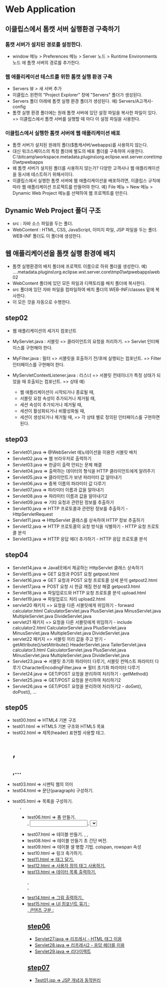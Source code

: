 # Web Application
## 이클립스에서 톰캣 서버 실행환경 구축하기
### 톰캣 서버가 설치된 경로를 설정한다.
- window 메뉴 > Preferences 메뉴 > Server 노드 > Runtime Environments 노드 에
  톰캣 서버의 경로를 추가한다.

### 웹 애플리케이션 테스트를 위한 톰캣 실행 환경 구축
- Servers 뷰 > 새 서버 추가
- 이클립스 왼편의 "Project Explorer" 창에 "Servers" 폴더가 생성된다.
- Servers 폴더 아래에 톰캣 실행 환경 폴더가 생성된다.
  예) Servers/A고객사-config
- 톰캣 실행 환경 폴더에는 원래 톰캣 서버에 있던 설정 파일을 복사한 파일이 있다.
  => 이클립스에서 톰캣 서버를 실행할 때 마다 이 설정 파일을 사용한다.

### 이클립스에서 실행한 톰캣 서버에 웹 애플리케이션 배포
- 톰캣 서버가 설치된 원래의 폴더($톰캐서버/webapps)를 사용하지 않는다.
- 대신 워크스페이스의 특정 폴더에 별도의 배포 폴더를 구축하여 사용한다.
  C:\bitcamp\workspace\.metadata\.plugins\org.eclipse.wst.server.core\tmp0\wtpwebapps
- 왜 톰캣 서버가 설치된 폴더를 사용하지 않는가?
  다양한 고객사나 웹 애플리케이션을 동시에 테스트하기 위해서이다.
- 이클립스에서 실행한 톰캣 서버에 웹 애플리케이션을 배포하려면,
  이클립스 규칙에 따라 웹 애플리케이션 프로젝트를 만들어야 한다.
  예) File 메뉴 > New 메뉴 > Dynamic Web Project 메뉴를 선택하여 웹 프로젝트를 만든다.
  
## Dynamic Web Project 폴더 구조
- src : 자바 소스 파일을 두는 폴더.
- WebContent : HTML, CSS, JavaScript, 이미지 파일, JSP 파일을 두는 폴더.
               WEB-INF 폴더도 이 폴더에 생성한다. 

## 웹 애플리케이션을 톰캣 실행 환경에 배치
- 톰캣 실행환경의 배치 폴더에 프로젝트 이름으로 하위 폴더를 생성한다.
  예) ...\.metadata\.plugins\org.eclipse.wst.server.core\tmp0\wtpwebapps\web02
- WebContent 폴더에 있던 모든 파일과 디렉토리를 배치 폴더에 복사한다.
- src 폴더에 있던 자바 파일을 컴파일하여 배치 폴더의 WEB-INF/classes 밑에 복사한다.
- 이 모든 것을 자동으로 수행한다.

## step02
- 웹 애플리케이션의 세가지 컴포넌트
- MyServlet.java : 서블릿 
  => 클라이언트의 요청을 처리하기.
  => Servlet 인터페이스를 구현해야 한다.
  
- MyFilter.java : 필터
  => 서블릿을 호출하기 전/후에 실행되는 컴포넌트.
  => Filter 인터페이스를 구현해야 한다.   

- MyServletContextListener.java : 리스너
  => 서블릿 컨테이너가 특정 상태가 되었을 때 호출되는 컴포넌트.
  => 상태 예)
     - 웹 애플리케이션이 시작되거나 종료될 때,
     - 서블릿 요청 속성이 추가되거나 제거될 때,
     - 세션 속성이 추가되거나 제거될 때,
     - 세션이 활성화되거나 비활성화될 때,
     - 세션이 생성되거나 제거될 때,
  => 각 상태 별로 정의된 인터페이스를 구현하면 된다.       

## step03
- Servlet01.java => @WebServlet 애노테이션을 이용한 서블릿 배치
- Servlet02.java => 웹 브라우저로 출력하기
- Servlet03.java => 한글이 출력 안되는 문제 해결 
- Servlet04.java => 출력하는 데이터의 형식을 HTTP 클라이언트에게 알려주기
- Servlet05.java => 클라이언트가 보낸 파라미터 값 알아내기
- Servlet06.java => 중복 이름의 파라미터 값 다루기
- Servlet07.java => 파라미터 이름과 값을 알아내기
- Servlet08.java => 파라미터 이름과 값을 알아내기2
- Servlet09.java => 기타 요청과 관련된 정보를 추출하기
- Servlet10.java => HTTP 프로토콜과 관련된 정보를 추출하기 - HttpServletRequest
- Servlet11.java => HttpServlet 클래스를 상속하여 HTTP 정보 추출하기
- Servlet12.java => HTTP 프로토콜의 요청 방식을 식별하기 - HTTP 요청 프로토콜 분석
- Servlet13.java => HTTP 응답 헤더 추가하기 - HTTP 응답 프로토콜 분석

## step04
- Servlet14.java => JavaEE에서 제공하는 HttpServlet 클래스 상속하기
- Servlet15.java => GET 요청과 POST 요청
  getpost.html
- Servlet16.java => GET 요청과 POST 요청 프로토콜 상세 분석
  getpost2.html
- Servlet17.java => POST 요청 시 한글 깨짐 현상 해결
  getpost3.html
- Servlet18.java => 파일업로드와 HTTP 요청 프로토콜 분석
  upload.html
- Servlet19.java => 파일업로드 처리
  upload2.html
- servlet20 패키지 => 요청을 다른 서블릿에게 위임하기 - forward
  calculator.html 
  CalculatorServlet.java
  PlusServlet.java
  MinusServlet.java
  MultipleServlet.java
  DivideServlet.java
- servlet21 패키지 => 요청을 다른 서블릿에게 위임하기 - include
  calculator2.html 
  CalculatorServlet.java
  PlusServlet.java
  MinusServlet.java
  MultipleServlet.java
  DivideServlet.java
- servlet22 패키지 => 서블릿 끼리 값을 주고 받기 - getAttribute()/setAttribute()
  HeaderServlet.java
  TailerServlet.java
  calculator3.html 
  CalculatorServlet.java
  PlusServlet.java
  MinusServlet.java
  MultipleServlet.java
  DivideServlet.java
- Servlet23.java => 서블릿 초기화 파라미터 다루기, 서블릿 컨텍스트 파라미터 다루기
  CharacterEncodingFilter.java => 필터 초기화 파라미터 다루기
- Servlet24.java => GET/POST 요청을 분리하여 처리하기 - getMethod()
- Servlet25.java => GET/POST 요청을 분리하여 처리하기2
- Servlet26.java => GET/POST 요청을 분리하여 처리하기2 - doGet(), doPost(), ...
 
## step05
- test00.html => HTML4 기본 구조
- test01.html => HTML5 기본 구조와 HTML5 목표
- test02.html => 제목(header) 표현할 사용할 태그. <h1>,<h2>,...
- test03.html => 시맨틱 웹의 의미
- test04.html => 문단(paragraph) 구성하기. <p> 
- test05.html => 목록을 구성하기. <ol>, <ul>
- test06.html => 폼 만들기. <form>, <input>, <select>, <button>
- test07.html => 테이블 만들기. <table>, <thead>, <tbody>
- test08.html => 테이블 만들기 초 간단 버전.
- test09.html => 테이블 셀 병합 기법. colspan, rowspan 속성
- test10.html => 링크 축가하기. <a href="url">
- test11.html => 태그 달기. <a href="#태그">
- test12.html => 사용자 정의 태그 사용하기.
- test13.html => 데이터 목록 출력하기. <dl>, <dt>, <dd>
- test14.html => 그림 출력하기. <img>
- test15.html => UI 컴포넌트 묶기 : <div>, 콘텐츠 구분 : <span> 

## step06
- Servlet27.java => 리프레시 - HTML <meta> 태그 이용
- Servlet28.java => 리프레시2 - 응답 헤더를 이용
- Servlet29.java => 리다이렉트

## step07
- Test01.jsp => JSP 개념과 동작원리








